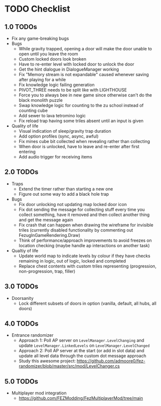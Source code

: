 # TODO Checklist

## 1.0 TODOs

- Fix any game-breaking bugs
- Bugs
  - While gravity trapped, opening a door will make the door unable to open until you leave the room
  - Custom locked doors look broken
  - Have to re-enter level with locked door to unlock the door
  - Get the hint dialogue in DialogueManager working
  - Fix "Memory stream is not expandable" caused whenever saving after playing for a while
  - Fix knowledge logic failing generation
  - PIVOT_THREE needs to be split like with LIGHTHOUSE
  - Force you to always bee in new game since otherwise can't do the black monolith puzzle
  - Swap knowledge logic for counting to the zu school instead of counting cube
  - Add sewer to lava tetromino logic
  - Fix reload trap having some triles absent until an input is given
- Quality of life
  - Visual indication of sleep/gravity trap duration
  - Add option profiles (sync, async, awful)
  - Fix mines cube bit collected when revealing rather than collecting
  - When door is unlocked, have to leave and re-enter after first entering
  - Add audio trigger for receiving items

## 2.0 TODOs

- Traps
  - Extend the timer rather than starting a new one
  - Figure out some way to add a black hole trap
- Bugs
  - Fix door unlocking not updating map locked door icon
  - Fix dot sending the message for collecting stuff every time you collect something, have it removed and then collect another thing and get the message again
  - Fix crash that can happen when drawing the wireframe for invisible triles (currently disabled functionality by commenting out FezugInGameRendering.Draw)
  - Think of performance/approach improvements to avoid freezes on location checking (maybe handle ap interactions on another task)
- Qualtiy of life
  - Update world map to indicate levels by colour if they have checks remaining in logic, out of logic, locked and completed
  - Replace chest contents with custom triles representing (progression, non-progression, trap, filler)

## 3.0 TODOs

- Doorsanity
  - Lock different subsets of doors in option (vanilla, default, all hubs, all doors)

## 4.0 TODOs

- Entrance randomizer
  - Approach 1: Poll AP server on `LevelManager.LevelChanging` and update `LevelManager.LinkedLevels` on `LevelManager.LevelChanged`
  - Approach 2: Poll AP server at the start (or add in slot data) and update all level data through the custom dot message approach
  - Study this awesome project: <https://github.com/admoore0/fez-randomizer/blob/master/src/mod/LevelChanger.cs>

## 5.0 TODOs

- Multiplayer mod integration
  - <https://github.com/FEZModding/FezMultiplayerMod/tree/main>
